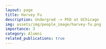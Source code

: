 ```yaml
---
layout: page
title: Harvey Fu
description: Undergrad -> PhD at UChicago
img: assets/img/people_image/harvey-fu.png
importance: 3
category: Alumni
related_publications: true
---
```


